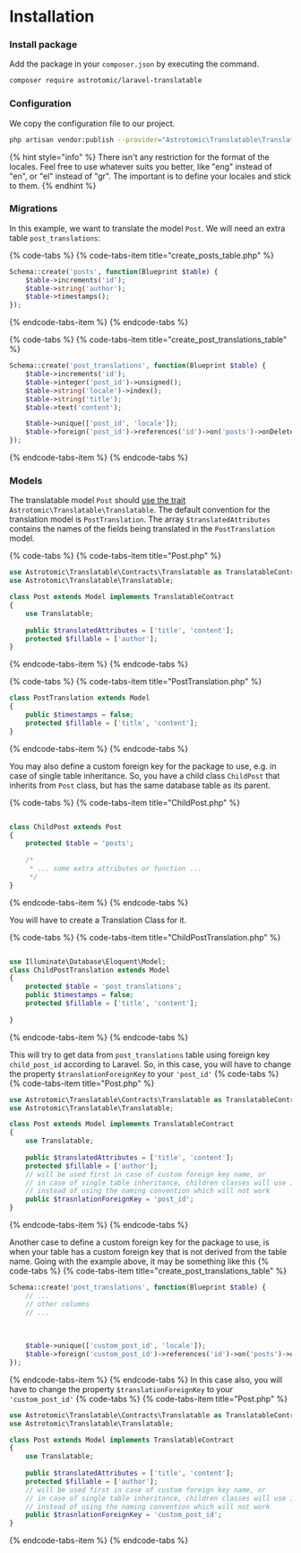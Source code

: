 # Installation

### Install package

Add the package in your `composer.json` by executing the command.

```bash
composer require astrotomic/laravel-translatable
```

### Configuration

We copy the configuration file to our project.

```bash
php artisan vendor:publish --provider="Astrotomic\Translatable\TranslatableServiceProvider" 
```

{% hint style="info" %}
There isn't any restriction for the format of the locales. Feel free to use whatever suits you better, like "eng" instead of "en", or "el" instead of "gr". The important is to define your locales and stick to them.
{% endhint %}

### Migrations

In this example, we want to translate the model `Post`. We will need an extra table `post_translations`:

{% code-tabs %}
{% code-tabs-item title="create\_posts\_table.php" %}
```php
Schema::create('posts', function(Blueprint $table) {
    $table->increments('id');
    $table->string('author');
    $table->timestamps();
});
```
{% endcode-tabs-item %}
{% endcode-tabs %}

{% code-tabs %}
{% code-tabs-item title="create\_post\_translations\_table" %}
```php
Schema::create('post_translations', function(Blueprint $table) {
    $table->increments('id');
    $table->integer('post_id')->unsigned();
    $table->string('locale')->index();
    $table->string('title');
    $table->text('content');

    $table->unique(['post_id', 'locale']);
    $table->foreign('post_id')->references('id')->on('posts')->onDelete('cascade');
});
```
{% endcode-tabs-item %}
{% endcode-tabs %}

### Models

The translatable model `Post` should [use the trait](http://www.sitepoint.com/using-traits-in-php-5-4/) `Astrotomic\Translatable\Translatable`. The default convention for the translation model is `PostTranslation`. The array `$translatedAttributes` contains the names of the fields being translated in the `PostTranslation` model.

{% code-tabs %}
{% code-tabs-item title="Post.php" %}
```php
use Astrotomic\Translatable\Contracts\Translatable as TranslatableContract;
use Astrotomic\Translatable\Translatable;

class Post extends Model implements TranslatableContract
{
    use Translatable;
    
    public $translatedAttributes = ['title', 'content'];
    protected $fillable = ['author'];
}
```
{% endcode-tabs-item %}
{% endcode-tabs %}

{% code-tabs %}
{% code-tabs-item title="PostTranslation.php" %}
```php
class PostTranslation extends Model
{
    public $timestamps = false;
    protected $fillable = ['title', 'content'];
}
```
{% endcode-tabs-item %}
{% endcode-tabs %}

You may also define a custom foreign key for the package to use, e.g. in case of single table inheritance. 
So, you have a child class `ChildPost` that inherits from `Post` class, but has the same database table as its parent.

{% code-tabs %}
{% code-tabs-item title="ChildPost.php" %}
```php

class ChildPost extends Post 
{
    protected $table = 'posts';
    
    /*
     * ... some extra attributes or function ...
     */
}
```
{% endcode-tabs-item %}
{% endcode-tabs %}

You will have to create a Translation Class for it.

{% code-tabs %}
{% code-tabs-item title="ChildPostTranslation.php" %}
```php

use Illuminate\Database\Eloquent\Model;
class ChildPostTranslation extends Model 
{
    protected $table = 'post_translations';
    public $timestamps = false;
    protected $fillable = ['title', 'content'];
    
}
```
{% endcode-tabs-item %}
{% endcode-tabs %}

This will try to get data from `post_translations` table using foreign key `child_post_id` according to Laravel.
So, in this case, you will have to change the property `$translationForeignKey` to your `'post_id'`
{% code-tabs %}
{% code-tabs-item title="Post.php" %}
```php
use Astrotomic\Translatable\Contracts\Translatable as TranslatableContract;
use Astrotomic\Translatable\Translatable;

class Post extends Model implements TranslatableContract
{
    use Translatable;
    
    public $translatedAttributes = ['title', 'content'];
    protected $fillable = ['author'];
    // will be used first in case of custom foreign key name, or
    // in case of single table inheritance, children classes will use it 
    // instead of using the naming convention which will not work
    public $trasnlationForeignKey = 'post_id';
}
```
{% endcode-tabs-item %}
{% endcode-tabs %}

Another case to define a custom foreign key for the package to use, is when your table has a custom foreign key that is not derived from the table name.
Going with the example above, it may be something like this
{% code-tabs %}
{% code-tabs-item title="create\_post\_translations\_table" %}
```php
Schema::create('post_translations', function(Blueprint $table) {
    // ...
    // other columns
    // ...
    
    
    
    $table->unique(['custom_post_id', 'locale']);
    $table->foreign('custom_post_id')->references('id')->on('posts')->onDelete('cascade');
});
```
{% endcode-tabs-item %}
{% endcode-tabs %}
In this case also, you will have to change the property `$translationForeignKey` to your `'custom_post_id'`
{% code-tabs %}
{% code-tabs-item title="Post.php" %}
```php
use Astrotomic\Translatable\Contracts\Translatable as TranslatableContract;
use Astrotomic\Translatable\Translatable;

class Post extends Model implements TranslatableContract
{
    use Translatable;
    
    public $translatedAttributes = ['title', 'content'];
    protected $fillable = ['author'];
    // will be used first in case of custom foreign key name, or
    // in case of single table inheritance, children classes will use it 
    // instead of using the naming convention which will not work
    public $trasnlationForeignKey = 'custom_post_id';
}
```
{% endcode-tabs-item %}
{% endcode-tabs %}
